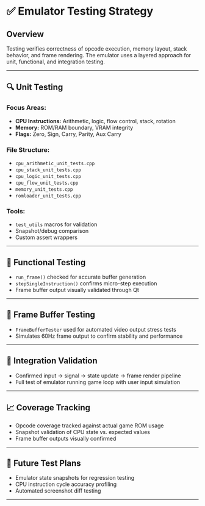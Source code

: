 # ✅ Emulator Testing Strategy

## Overview

Testing verifies correctness of opcode execution, memory layout, stack behavior, and frame rendering. The emulator uses a layered approach for unit, functional, and integration testing.

---

## 🔍 Unit Testing

### Focus Areas:
- **CPU Instructions:** Arithmetic, logic, flow control, stack, rotation
- **Memory:** ROM/RAM boundary, VRAM integrity
- **Flags:** Zero, Sign, Carry, Parity, Aux Carry

### File Structure:
- `cpu_arithmetic_unit_tests.cpp`
- `cpu_stack_unit_tests.cpp`
- `cpu_logic_unit_tests.cpp`
- `cpu_flow_unit_tests.cpp`
- `memory_unit_tests.cpp`
- `romloader_unit_tests.cpp`

### Tools:
- `test_utils` macros for validation
- Snapshot/debug comparison
- Custom assert wrappers

---

## 🧪 Functional Testing

- `run_frame()` checked for accurate buffer generation
- `stepSingleInstruction()` confirms micro-step execution
- Frame buffer output visually validated through Qt

---

## 🎥 Frame Buffer Testing

- `FrameBufferTester` used for automated video output stress tests
- Simulates 60Hz frame output to confirm stability and performance

---

## 🧩 Integration Validation

- Confirmed input → signal → state update → frame render pipeline
- Full test of emulator running game loop with user input simulation

---

## 📈 Coverage Tracking

- Opcode coverage tracked against actual game ROM usage
- Snapshot validation of CPU state vs. expected values
- Frame buffer outputs visually confirmed

---

## 🚧 Future Test Plans

- Emulator state snapshots for regression testing
- CPU instruction cycle accuracy profiling
- Automated screenshot diff testing

---
